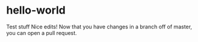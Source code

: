 # hello-world
Test stuff
Nice edits! Now that you have changes in a branch off of master, you can open a pull request.
